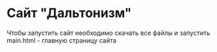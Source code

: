 # Сайт "Дальтонизм"
Чтобы запустить сайт необходимо скачать все файлы и запустить main.html - главную страницу сайта 
